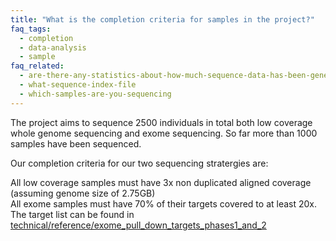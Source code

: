 ```yaml
---
title: "What is the completion criteria for samples in the project?"
faq_tags:
  - completion
  - data-analysis
  - sample
faq_related:
  - are-there-any-statistics-about-how-much-sequence-data-has-been-generated-project
  - what-sequence-index-file
  - which-samples-are-you-sequencing
---
```

                    
The project aims to sequence 2500 individuals in total both low coverage whole genome sequencing and exome sequencing. So far more than 1000 samples have been sequenced.

Our completion criteria for our two sequencing stratergies are:

All low coverage samples must have 3x non duplicated aligned coverage (assuming genome size of 2.75GB)  
All exome samples must have 70% of their targets covered to at least 20x. The target list can be found in [technical/reference/exome_pull_down_targets_phases1_and_2](ftp://ftp.1000genomes.ebi.ac.uk/vol1/ftp/technical/reference/exome_pull_down_targets_phases1_and_2/)
